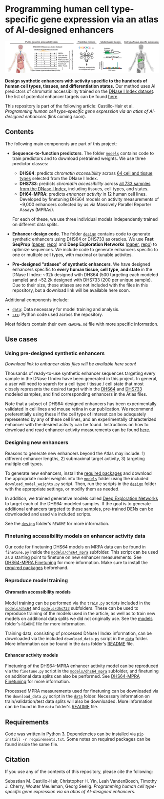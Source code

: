 # Programming human cell type-specific gene expression via an atlas of AI-designed enhancers

![plot](./readme_fig.png)

**Design synthetic enhancers with activity specific to the hundreds of human cell types, tissues, and differentiation states.** Our method uses AI predictors of chromatin accessibility trained on the [DNase I Index dataset](https://doi.org/10.1038/s41586-020-2559-3). The list of potential enhancer targets can be found [here](https://static-content.springer.com/esm/art%3A10.1038%2Fs41586-020-2559-3/MediaObjects/41586_2020_2559_MOESM3_ESM.xlsx).

This repository is part of the following article: Castillo-Hair et al. *Programming human cell type-specific gene expression via an atlas of AI-designed enhancers* (link coming soon).

## Contents

The following main components are part of this project:

- **Sequence-to-function predictors**. The folder [`models`](./models) contains code to train predictors and to download pretrained weights. We use three predictor classes:
    
    - **DHS64**: predicts *chromatin accessibility* across [64 cell and tissue types](https://raw.githubusercontent.com/castillohair/enhancer-design/main/data/dhs_index/dhs64_training/selected_biosample_metadata.xlsx) selected from the DNase I Index.
    - **DHS733**: predicts *chromatin accessibility* across [all 733 samples from the DNase I Index](https://doi.org/10.1038/s41586-020-2559-3), including tissues, cell types, and states.
    - **DH64-MPRA**: predicts *enhancer activity* in 12 human cell lines. Developed by finetuning DHS64 models on activity measurements of ~9,000 enhancers collected by us via Massively Parallel Reporter Assays (MPRAs).

    For each of these, we use three individual models independently trained on different data splits.
    
- **Enhancer design code**. The folder [`design`](./design/) contains code to generate synthetic enhancers using DHS64 or DHS733 as oracles. We use  **Fast SeqProp** ([paper](https://doi.org/10.1186/s12859-021-04437-5), [repo](https://github.com/castillohair/corefsp/)) and **Deep Exploration Networks** ([paper](https://doi.org/10.1016/j.cels.2020.05.007), [repo](https://github.com/castillohair/genesis/)) to optimize sequences. We include code to generate enhancers specific to one or multiple cell types, with maximal or tunable activites.

<!---
- **Analysis of experimental validation results**. We characterized the performance of ~9,000 enhancers, including synthetic ones and natural controls, via MPRAs in 10 target cell lines. The folder [`analysis`](./analysis/) contains code to analyze those results and generate figures in our publication.
-->

- **Pre-designed "atlases" of synthetic enhancers**. We have designed enhancers specific to **every human tissue, cell type, and state** in the DNase I Index: ~32k designed with DHS64 (500 targeting each modeled sample) and ~52.2k designed with DHS733 (200 per unique sample). Due to their size, these atlases are not included with the files in this repository, but a download link will be available here soon.

Additional components include:
- [`data`](./data): Data necessary for model training and analysis.
- [`src`](./src): Python code used across the repository.

Most folders contain their own `README.md` file with more specific information.

## Use cases

### Using pre-designed synthetic enhancers

*Download link to enhancer atlas files will be available here soon!*

Thousands of ready-to-use synthetic enhancer sequences targeting every sample in the DNase I Index have been generated in this project. In general, a user will need to search for a cell type / tissue / cell state that most closely represents the desired target within the [DHS64](./data/dhs_index/dhs64_training/selected_biosample_metadata.xlsx) and [DHS733](https://static-content.springer.com/esm/art%3A10.1038%2Fs41586-020-2559-3/MediaObjects/41586_2020_2559_MOESM3_ESM.xlsx) modeled samples, and find corresponding enhancers in the Atlas files.

Note that a subset of DHS64-designed enhancers has been experimentally validated in cell lines and mouse retina in our publication. We recommend preferentially using these if the cell type of interest can be adequately represented by any of these cell lines, and an experimentally characterized enhancer with the desired activity can be found. Instructions on how to download and read enhancer activity measurements can be found [here](./data/README.md#cell-line-and-mouse-retina-mpra-results).

### Designing new enhancers

Reasons to generate new enhancers beyond the Atlas may include: 1) different enhancer lengths, 2) submaximal target activity, 3) targeting multiple cell types.

To generate new enhancers, install the [required packages](#requirements) and download the appropriate model weights into the [`models`](./models/) folder using the included `download_model_weights.py` script. Then, run the scripts in the [`design`](./design/) folder with the appropriate settings, or modify them as needed.

In addition, we trained generative models called [Deep Exploration Networks](https://doi.org/10.1016/j.cels.2020.05.007) to target each of the DHS64-modeled samples. If the goal is to generate additional enhancers targeted to these samples, pre-trained DENs can be downloaded and used via included scripts.

See the [`design`](./design/) folder's `README` for more information.

### Finetuning accessibility models on enhancer activity data

Our code for finetuning DHS64 models on MRPA data can be found in `finetune.py` inside the [`models/dhs64_mpra`](./models/dhs64_mpra/) subfolder. This script can be used as a starting point to finetune on new enhancer measurements. See [DHS64-MPRA Finetuning](./models/README.md#dhs64-mpra-finetuning) for more information. Make sure to install the [required packages](#requirements) beforehand.

### Reproduce model training

#### Chromatin accessibility models

Model training can be performed via the `train.py` scripts included in the [`models/dhs64`](./models/dhs64/) and [`models/dhs733`](models/dhs733/) subfolders. These can be used to reproduce training of the models used in the article, as well as to train new models on additional data splits we did not originally use. See the [models](./models/) folder's `README` file for more information.

Training data, consisting of processed DNase I Index information, can be downloaded via the included `download_data.py` script in the [`data`](./data) folder. More information can be found in the `data` folder's [README](./data/README.md#data-for-training-accessibility-models) file.

#### Enhancer activity models

Finetuning of the DHS64-MPRA enhancer activity model can be reproduced via the `finetune.py` script in the [`models/dhs64_mpra`](./models/dhs64_mpra/) subfolder, and finetuning on additional data splits can also be performed. See [DHS64-MPRA Finetuning](./models/README.md#dhs64-mpra-finetuning) for more information.

Processed MPRA measurements used for finetuning can be downloaded via the `download_data.py` script in the [`data`](./data/) folder. Necessary information on train/validation/test data splits will also be downloaded. More information can be found in the `data` folder's [README](./data/README.md#cell-line-and-mouse-retina-mpra-results) file.

<!---
### Reproduce publication analysis

Each analysis included in [`analysis`](./analysis/) will have its own workflow and requirements. See the folder's README.md file for more information.
-->

## Requirements

Code was written in Python 3. Dependencies can be installed via `pip install -r requirements.txt`. Some notes on required packages can be found inside the same file.

## Citation

If you use any of the contents of this repository, please cite the following:

Sebastian M. Castillo-Hair, Christopher H. Yin, Leah VandenBosch, Timothy J. Cherry, Wouter Meuleman, Georg Seelig. *Programming human cell type-specific gene expression via an atlas of AI-designed enhancers*.